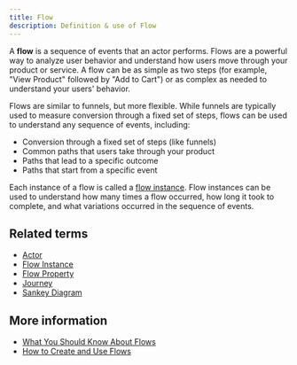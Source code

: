```yaml
---
title: Flow
description: Definition & use of Flow
---
```


A **flow** is a sequence of events that an actor performs. Flows are a powerful way to analyze user behavior and understand how users move through your product or service. A flow can be as simple as two steps (for example, "View Product" followed by "Add to Cart") or as complex as needed to understand your users' behavior.

Flows are similar to funnels, but more flexible. While funnels are typically used to measure conversion through a fixed set of steps, flows can be used to understand any sequence of events, including:

- Conversion through a fixed set of steps (like funnels)
- Common paths that users take through your product
- Paths that lead to a specific outcome
- Paths that start from a specific event

Each instance of a flow is called a [flow instance](flow-instance). Flow instances can be used to understand how many times a flow occurred, how long it took to complete, and what variations occurred in the sequence of events.

## Related terms

- [Actor](../actor)
- [Flow Instance](flow-instance)
- [Flow Property](flow-property)
- [Journey](journey-actor-user)
- [Sankey Diagram](sankey-view-diagram)

## More information

- [What You Should Know About Flows](/measure_iq/measure-user-guides/analyze-user-paths-with-flows)
- [How to Create and Use Flows](/measure_iq/measure-tutorials/work-with-flows)

